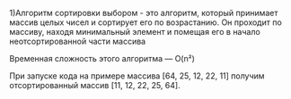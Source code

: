 1)Алгоритм сортировки выбором - это алгоритм, который принимает массив целых чисел и сортирует его по возрастанию. Он проходит по массиву, находя минимальный элемент и помещая его в начало неотсортированной части массива

Временная сложность этого алгоритма — O(n²)

При запуске кода на примере массива [64, 25, 12, 22, 11]  получим отсортированный массив [11, 12, 22, 25, 64].
